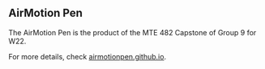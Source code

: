 ## AirMotion Pen

The AirMotion Pen is the product of the MTE 482 Capstone of Group 9 for W22.

For more details, check [airmotionpen.github.io](https://airmotionpen.github.io/).

